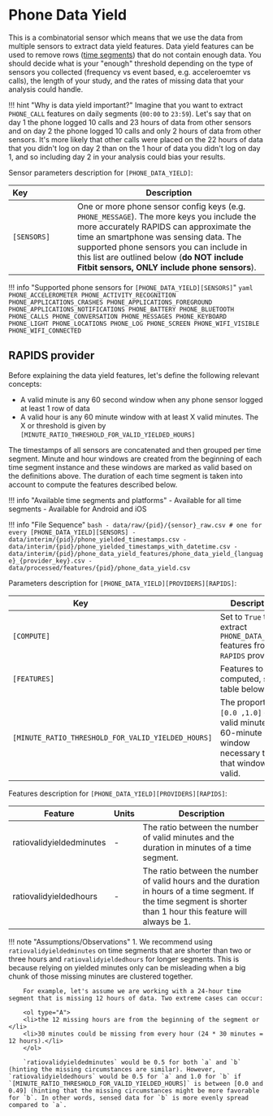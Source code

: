 # Phone Data Yield

This is a combinatorial sensor which means that we use the data from multiple sensors to extract data yield features. Data yield features can be used to remove rows ([time segments](../../setup/configuration/#time-segments)) that do not contain enough data. You should decide what is your "enough" threshold depending on the type of sensors you collected (frequency vs event based, e.g. acceleroemter vs calls), the length of your study, and the rates of missing data that your analysis could handle.

!!! hint "Why is data yield important?"
    Imagine that you want to extract `PHONE_CALL` features on daily segments (`00:00` to `23:59`). Let's say that on day 1 the phone logged 10 calls and 23 hours of data from other sensors and on day 2 the phone logged 10 calls and only 2 hours of data from other sensors. It's more likely that other calls were placed on the 22 hours of data that you didn't log on day 2 than on the 1 hour of data you didn't log on day 1, and so including day 2 in your analysis could bias your results.

Sensor parameters description for `[PHONE_DATA_YIELD]`:

|Key&nbsp;&nbsp;&nbsp;&nbsp;&nbsp;&nbsp;&nbsp;&nbsp;&nbsp;&nbsp;&nbsp;&nbsp;&nbsp;&nbsp;&nbsp;&nbsp;&nbsp;&nbsp;&nbsp;          | Description |
|----------------|-----------------------------------------------------------------------------------------------------------------------------------
|`[SENSORS]`| One or more phone sensor config keys (e.g. `PHONE_MESSAGE`). The more keys you include the more accurately RAPIDS can approximate the time an smartphone was sensing data. The supported phone sensors you can include in this list are outlined below (**do NOT include Fitbit sensors, ONLY include phone sensors**).

!!! info "Supported phone sensors for `[PHONE_DATA_YIELD][SENSORS]`"
    ```yaml
    PHONE_ACCELEROMETER
    PHONE_ACTIVITY_RECOGNITION
    PHONE_APPLICATIONS_CRASHES
    PHONE_APPLICATIONS_FOREGROUND
    PHONE_APPLICATIONS_NOTIFICATIONS
    PHONE_BATTERY
    PHONE_BLUETOOTH
    PHONE_CALLS
    PHONE_CONVERSATION
    PHONE_MESSAGES
    PHONE_KEYBOARD
    PHONE_LIGHT
    PHONE_LOCATIONS
    PHONE_LOG
    PHONE_SCREEN
    PHONE_WIFI_VISIBLE
    PHONE_WIFI_CONNECTED
    ```

## RAPIDS provider

Before explaining the data yield features, let's define the following relevant concepts:

- A valid minute is any 60 second window when any phone sensor logged at least 1 row of data
- A valid hour is any 60 minute window with at least X valid minutes. The X or threshold is given by `[MINUTE_RATIO_THRESHOLD_FOR_VALID_YIELDED_HOURS]`

The timestamps of all sensors are concatenated and then grouped per time segment. Minute and hour windows are created from the beginning of each time segment instance and these windows are marked as valid based on the definitions above. The duration of each time segment is taken into account to compute the features described below.

!!! info "Available time segments and platforms"
    - Available for all time segments
    - Available for Android and iOS

!!! info "File Sequence"
    ```bash
    - data/raw/{pid}/{sensor}_raw.csv # one for every [PHONE_DATA_YIELD][SENSORS]
    - data/interim/{pid}/phone_yielded_timestamps.csv
    - data/interim/{pid}/phone_yielded_timestamps_with_datetime.csv
    - data/interim/{pid}/phone_data_yield_features/phone_data_yield_{language}_{provider_key}.csv
    - data/processed/features/{pid}/phone_data_yield.csv
    ```


Parameters description for `[PHONE_DATA_YIELD][PROVIDERS][RAPIDS]`:

|Key&nbsp;&nbsp;&nbsp;&nbsp;&nbsp;&nbsp;&nbsp;&nbsp;&nbsp;&nbsp;&nbsp;&nbsp;&nbsp;&nbsp;&nbsp;&nbsp;&nbsp;&nbsp;&nbsp;&nbsp;&nbsp;&nbsp;&nbsp;&nbsp;&nbsp;&nbsp;&nbsp;&nbsp;&nbsp;            | Description |
|----------------|-----------------------------------------------------------------------------------------------------------------------------------
|`[COMPUTE]`| Set to `True` to extract `PHONE_DATA_YIELD` features from the `RAPIDS` provider|
|`[FEATURES]` |  Features to be computed, see table below
|`[MINUTE_RATIO_THRESHOLD_FOR_VALID_YIELDED_HOURS]` | The proportion `[0.0 ,1.0]` of valid minutes in a 60-minute window necessary to flag that window as valid.


Features description for `[PHONE_DATA_YIELD][PROVIDERS][RAPIDS]`:

|Feature                    |Units      |Description|
|-------------------------- |---------- |---------------------------|
|ratiovalidyieldedminutes   |-          | The ratio between the number of valid minutes and the duration in minutes of a time segment.
|ratiovalidyieldedhours     |-          | The ratio between the number of valid hours and the duration in hours of a time segment. If the time segment is shorter than 1 hour this feature will always be 1.


!!! note "Assumptions/Observations"
    1. We recommend using `ratiovalidyieldedminutes` on time segments that are shorter than two or three hours and `ratiovalidyieldedhours` for longer segments. This is because relying on yielded minutes only can be misleading when a big chunk of those missing minutes are clustered together. 
    
        For example, let's assume we are working with a 24-hour time segment that is missing 12 hours of data. Two extreme cases can occur: 

        <ol type="A">
        <li>the 12 missing hours are from the beginning of the segment or </li>
        <li>30 minutes could be missing from every hour (24 * 30 minutes = 12 hours).</li>
        </ol>
        
        `ratiovalidyieldedminutes` would be 0.5 for both `a` and `b` (hinting the missing circumstances are similar). However, `ratiovalidyieldedhours` would be 0.5 for `a` and 1.0 for `b` if `[MINUTE_RATIO_THRESHOLD_FOR_VALID_YIELDED_HOURS]` is between [0.0 and 0.49] (hinting that the missing circumstances might be more favorable for `b`. In other words, sensed data for `b` is more evenly spread compared to `a`.
